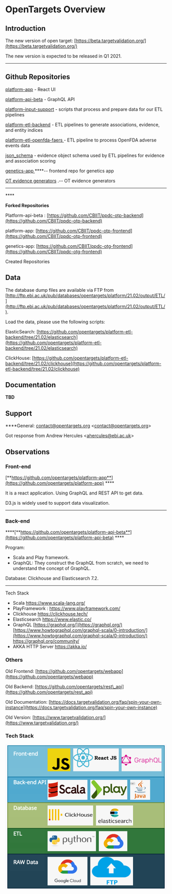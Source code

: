 # OpenTargets Overview

## **Introduction**

The new version of open target:  [https://beta.targetvalidation.org/](https://beta.targetvalidation.org/)

The new version is expected to be released in Q1 2021.   
  
****

## **Github Repositories**

 [platform-app](https://github.com/opentargets/platform-app) - React UI

[platform-api-beta](https://github.com/opentargets/platform-api-beta) - GraphQL API

[platform-input-support](https://github.com/opentargets/platform-input-support) - scripts that process and prepare data for our ETL pipelines 

[platform-etl-backend](https://github.com/opentargets/platform-etl-backend) - ETL pipelines to generate associations, evidence, and entity indices 

[platform-etl-openfda-faers ](https://github.com/opentargets/platform-etl-openfda-faers) - ETL pipeline to process OpenFDA adverse events data

[json\_schema](https://github.com/opentargets/json_schema) - evidence object schema used by ETL pipelines for evidence and association scoring

[genetics-app ](https://github.com/opentargets/genetics-app) ****-- frontend repo for genetics app

[OT evidence generators](https://github.com/opentargets/evidence_datasource_parsers) .-- OT evidence generators   
****

\*\*\*\*

**Forked Repositories**

Platform-api-beta : [https://github.com/CBIIT/ppdc-otp-backend](https://github.com/CBIIT/ppdc-otp-backend)

platform-app:  [https://github.com/CBIIT/ppdc-otp-frontend](https://github.com/CBIIT/ppdc-otp-frontend)

genetics-app:  [https://github.com/CBIIT/ppdc-otg-frontend](https://github.com/CBIIT/ppdc-otg-frontend)

Created Repositories



## Data

The database dump files are available via FTP from [http://ftp.ebi.ac.uk/pub/databases/opentargets/platform/21.02/output/ETL/](http://ftp.ebi.ac.uk/pub/databases/opentargets/platform/21.02/output/ETL/). 

Load the data, please use the following scripts: 

 ElasticSearch: [https://github.com/opentargets/platform-etl-backend/tree/21.02/elasticsearch](https://github.com/opentargets/platform-etl-backend/tree/21.02/elasticsearch) 

 ClickHouse: [https://github.com/opentargets/platform-etl-backend/tree/21.02/clickhouse](https://github.com/opentargets/platform-etl-backend/tree/21.02/clickhouse)

## **Documentation** 

**TBD**  


## **Support**

 ****General: contact@opentargets.org &lt;[contact@opentargets.org](mailto:contact@opentargets.org)&gt;

 Got response from Andrew Hercules &lt;[ahercules@ebi.ac.uk](mailto:ahercules@ebi.ac.uk)&gt;

## **Observations**

### **Front-end**

[**https://github.com/opentargets/platform-app**](https://github.com/opentargets/platform-app) ****

It is a react application.  Using GraphQL and REST API to get data. 

D3.js is widely used to support data visualization.  
****

### **Back-end** 

\*\*\*\*[**https://github.com/opentargets/platform-api-beta**](https://github.com/opentargets/platform-api-beta)  ****

Program:

* Scala and Play framework.  
* GraphQL:  They construct the GraphQL from scratch, we need to understand the concept of GraphQL. 

Database:  Clickhouse and Elasticsearch 7.2.   
****

Tech Stack

* Scala   https://www.scala-lang.org/
* PlayFramework : https://www.playframework.com/ 
* Clickhouse  https://clickhouse.tech/
* Elasticsearch https://www.elastic.co/
* GraphQL [https://graphql.org/](https://graphql.org/) [https://www.howtographql.com/graphql-scala/0-introduction/](https://www.howtographql.com/graphql-scala/0-introduction/) https://graphql.org/community/ 
* AKKA HTTP Server https://akka.io/

### **Others**

Old Frontend: [https://github.com/opentargets/webapp](https://github.com/opentargets/webapp)

Old Backend: [https://github.com/opentargets/rest\_api](https://github.com/opentargets/rest_api)

Old Documentation: [https://docs.targetvalidation.org/faq/spin-your-own-instance](https://docs.targetvalidation.org/faq/spin-your-own-instance)

Old Version: [https://www.targetvalidation.org/](https://www.targetvalidation.org/)

###  **Tech Stack**

![](.gitbook/assets/screen-shot-2021-03-22-at-2.43.37-pm.png)

